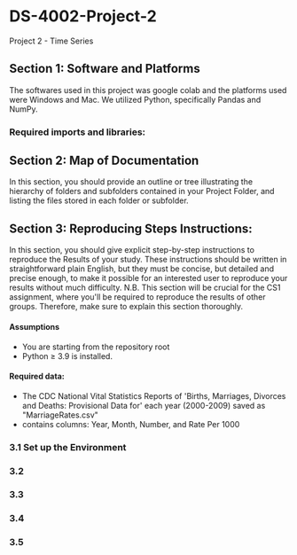 # DS-4002-Project-2
Project 2 - Time Series
## Section 1: Software and Platforms
The softwares used in this project was google colab and the platforms used were Windows and Mac. We utilized Python, specifically Pandas and NumPy. 
### Required imports and libraries:

## Section 2: Map of Documentation
In this section, you should provide an outline or tree illustrating the hierarchy of folders and subfolders contained in your Project Folder, and listing the files stored in each folder or subfolder.


## Section 3: Reproducing Steps Instructions:

In this section, you should give explicit step-by-step instructions to reproduce the Results of your study. These instructions should be written in straightforward plain English, but they must be concise, but detailed and precise enough, to make it possible for an interested user to reproduce your results without much difficulty. N.B. This section will be crucial for the CS1 assignment, where you'll be required to reproduce the results of other groups. Therefore, make sure to explain this section thoroughly.
#### Assumptions 
- You are starting from the repository root
- Python ≥ 3.9 is installed.
#### Required data:
- The CDC National Vital Statistics Reports of 'Births, Marriages, Divorces and Deaths: Provisional Data for' each year (2000-2009) saved as "MarriageRates.csv"
- contains columns: Year, Month, Number, and Rate Per 1000
### 3.1 Set up the Environment 

### 3.2 

### 3.3

### 3.4 

### 3.5 


